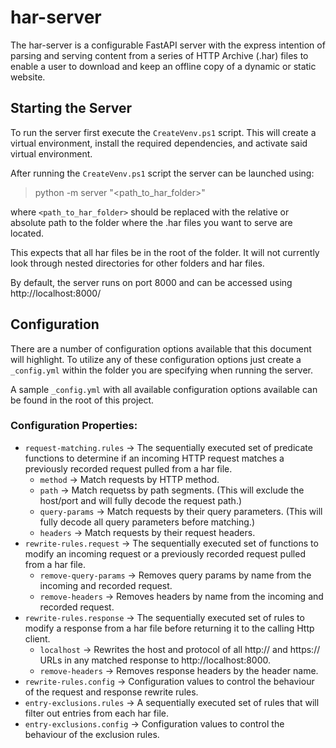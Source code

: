 # har-server
The har-server is a configurable FastAPI server with the express intention of parsing and serving content
from a series of HTTP Archive (.har) files to enable a user to download and keep an offline copy of a dynamic or
static website.

## Starting the Server
To run the server first execute the `CreateVenv.ps1` script. This will create a virtual environment, install
the required dependencies, and activate said virtual environment.

After running the `CreateVenv.ps1` script the server can be launched using:
> python -m server "<path_to_har_folder>"

where `<path_to_har_folder>` should be replaced with the relative or absolute path to the folder where the .har files
you want to serve are located.

This expects that all har files be in the root of the folder. It will not currently look through nested directories
for other folders and har files.

By default, the server runs on port 8000 and can be accessed using http://localhost:8000/

## Configuration
There are a number of configuration options available that this document will highlight. To
utilize any of these configuration options just create a `_config.yml` within the folder you are specifying
when running the server.

A sample `_config.yml` with all available configuration options available can be found in the root
of this project.

### Configuration Properties:
* `request-matching.rules` -> The sequentially executed set of predicate functions to determine if an incoming HTTP request matches a previously recorded request pulled from a har file.
    * `method` -> Match requests by HTTP method.
    * `path` -> Match requetss by path segments. (This will exclude the host/port and will fully decode the request path.)
    * `query-params` -> Match requests by their query parameters. (This will fully decode all query parameters before matching.)
    * `headers` -> Match requests by their request headers.
* `rewrite-rules.request` -> The sequentially executed set of functions to modify an incoming request or a previously recorded request pulled from a har file.
    * `remove-query-params` -> Removes query params by name from the incoming and recorded request.
    * `remove-headers` -> Removes headers by name from the incoming and recorded request.
* `rewrite-rules.response` -> The sequentially executed set of rules to modify a response from a har file before returning it to the calling Http client.
    * `localhost` -> Rewrites the host and protocol of all http:// and https:// URLs in any matched response to http://localhost:8000.
    * `remove-headers` -> Removes response headers by the header name.
* `rewrite-rules.config` -> Configuration values to control the behaviour of the request and response rewrite rules.
* `entry-exclusions.rules` -> A sequentially executed set of rules that will filter out entries from each har file.
* `entry-exclusions.config` -> Configuration values to control the behaviour of the exclusion rules.